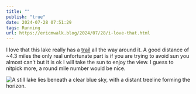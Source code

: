 ```yaml
---
title: ""
publish: "true"
date: 2024-07-28 07:51:29
tags: Running
url: https://ericmwalk.blog/2024/07/28/i-love-that.html
---
```


I love that this lake really has a [trail](https://www.strava.com/activities/12002397439) all the way around it. A good distance of ~4.3 miles the only real unfortunate part is if you are trying to avoid sun you almost can’t but it is ok I will take the sun to enjoy the view. I guess to nitpick more, a round mile number would be nice.

![A still lake lies beneath a clear blue sky, with a distant treeline forming the horizon.](https://ericmwalk.blog/uploads/2024/img-1119.jpeg)